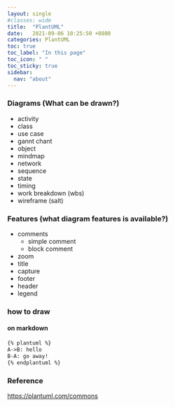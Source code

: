 ```yaml
---
layout: single
#classes: wide
title:  "PlantUML"
date:   2021-09-06 10:25:50 +0800
categories: PlantUML
toc: true
toc_label: "In this page"
toc_icon: " "
toc_sticky: true
sidebar:
  nav: "about"
---
```


### Diagrams (What can be drawn?)

* activity
* class
* use case
* gannt chant
* object
* mindmap
* network
* sequence
* state
* timing
* work breakdown (wbs)
* wireframe (salt)

### Features (what diagram features is available?)

* comments
  * simple comment
  * block comment
* zoom
* title
* capture
* footer
* header
* legend

### how to draw 

#### on markdown

```markdown
{% plantuml %}
A->B: hello
B-A: go away!
{% endplantuml %}
```

### Reference

<https://plantuml.com/commons>
